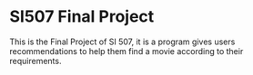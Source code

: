 # SI507 Final Project
This is the Final Project of SI 507, it is a program gives users recommendations to help them find a movie according to their requirements.
